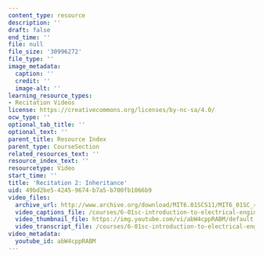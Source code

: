 ```yaml
---
content_type: resource
description: ''
draft: false
end_time: ''
file: null
file_size: '30996272'
file_type: ''
image_metadata:
  caption: ''
  credit: ''
  image-alt: ''
learning_resource_types:
- Recitation Videos
license: https://creativecommons.org/licenses/by-nc-sa/4.0/
ocw_type: ''
optional_tab_title: ''
optional_text: ''
parent_title: Resource Index
parent_type: CourseSection
related_resources_text: ''
resource_index_text: ''
resourcetype: Video
start_time: ''
title: 'Recitation 2: Inheritance'
uid: 49bd2be5-4245-9674-b7a5-b700fb1066b9
video_files:
  archive_url: http://www.archive.org/download/MIT6.01SCS11/MIT6_01SC_rec2_300k.mp4
  video_captions_file: /courses/6-01sc-introduction-to-electrical-engineering-and-computer-science-i-spring-2011/f01888189296587293e722501c8098de_abW4cppRABM.vtt
  video_thumbnail_file: https://img.youtube.com/vi/abW4cppRABM/default.jpg
  video_transcript_file: /courses/6-01sc-introduction-to-electrical-engineering-and-computer-science-i-spring-2011/658cb24d8b8bd973547626c898b3f08e_abW4cppRABM.pdf
video_metadata:
  youtube_id: abW4cppRABM
---
```

